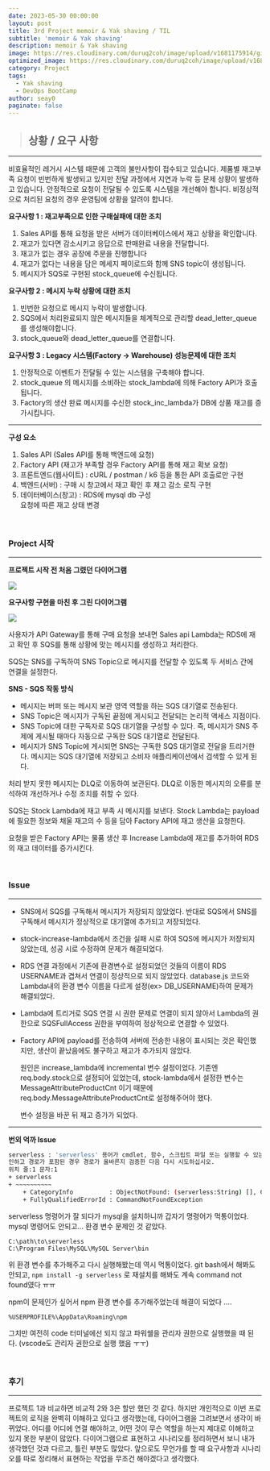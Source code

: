 ```yaml
---
date: 2023-05-30 00:00:00
layout: post
title: 3rd Project memoir & Yak shaving / TIL
subtitle: 'memoir & Yak shaving'
description: memoir & Yak shaving
image: https://res.cloudinary.com/duruq2coh/image/upload/v1681175914/gitio/aws_bbbsnj.png
optimized_image: https://res.cloudinary.com/duruq2coh/image/upload/v1681175914/gitio/aws_bbbsnj.png
category: Project
tags:
  - Yak shaving
  - DevOps BootCamp
author: seay0
paginate: false
---
```


> ## **상황 / 요구 사항**  
---

비효율적인 레거시 시스템 때문에 고객의 불만사항이 접수되고 있습니다.
제품별 재고부족 요청이 빈번하게 발생되고 있지만 전달 과정에서 지연과 누락 등 문제 상황이 발생하고 있습니다.
안정적으로 요청이 전달될 수 있도록 시스템을 개선해야 합니다.
비정상적으로 처리된 요청의 경우 운영팀에 상황을 알려야 합니다.

**요구사항 1 : 재고부족으로 인한 구매실패에 대한 조치**  
1. Sales API를 통해 요청을 받은 서버가 데이터베이스에서 재고 상황을 확인합니다.
2. 재고가 있다면 감소시키고 응답으로 판매완료 내용을 전달합니다.
3. 재고가 없는 경우 공장에 주문을 진행합니다
4. 재고가 없다는 내용을 담은 메세지 페이로드와 함께 SNS topic이 생성됩니다.
5. 메시지가 SQS로 구현된 stock_queue에 수신됩니다.

**요구사항 2 : 메시지 누락 상황에 대한 조치**
1. 빈번한 요청으로 메시지 누락이 발생합니다.
2. SQS에서 처리완료되지 않은 메시지들을 체계적으로 관리할 dead_letter_queue를 생성해야합니다.
3. stock_queue와 dead_letter_queue를 연결합니다.

**요구사항 3 : Legacy 시스템(Factory → Warehouse) 성능문제에 대한 조치**
1. 안정적으로 이벤트가 전달될 수 있는 시스템을 구축해야 합니다.
2. stock_queue 의 메시지를 소비하는 stock_lambda에 의해 Factory API가 호출됩니다.
3. Factory의 생산 완료 메시지를 수신한 stock_inc_lambda가 DB에 상품 재고를 증가시킵니다.

---
**구성 요소**

1. Sales API (Sales API를 통해 백엔드에 요청)
2. Factory API (재고가 부족할 경우 Factory API를 통해 재고 확보 요청)
3. 프론트엔드(웹사이트) : cURL / postman / k6 등을 통한 API 호출로만 구현  
4. 백엔드(서버) : 구매 시 창고에서 재고 확인 후 재고 감소 로직 구현
5. 데이터베이스(창고) : RDS에 mysql db 구성  
요청에 따른 재고 상태 변경

<br>

### **Project 시작**
---

**프로젝트 시작 전 처음 그렸던 다이어그램**

![](https://res.cloudinary.com/duruq2coh/image/upload/v1685411605/gitio/post/team/3/diagram1_guqvyr.png)


**요구사항 구현을 마친 후 그린 다이어그램**

![](https://res.cloudinary.com/duruq2coh/image/upload/v1685411606/gitio/post/team/3/diagram2_fdsi1x.png)

사용자가 API Gateway를 통해 구매 요청을 보내면 Sales api Lambda는 RDS에 재고 확인 후 SQS를 통해 상황에 맞는 메시지를 생성하고 처리한다. 

SQS는 SNS를 구독하여 SNS Topic으로 메시지를 전달할 수 있도록 두 서비스 간에 연결을 설정한다. 

**SNS - SQS 작동 방식**
* 메시지는 버퍼 또는 메시지 보관 영역 역할을 하는 SQS 대기열로 전송된다.
* SNS Topic은 메시지가 구독된 끝점에 게시되고 전달되는 논리적 액세스 지점이다.
* SNS Topic에 대한 구독자로 SQS 대기열을 구성할 수 있다. 즉, 메시지가 SNS 주제에 게시될 때마다 자동으로 구독한 SQS 대기열로 전달된다.
* 메시지가 SNS Topic에 게시되면 SNS는 구독한 SQS 대기열로 전달을 트리거한다. 메시지는 SQS 대기열에 저장되고 소비자 애플리케이션에서 검색할 수 있게 된다. 

처리 받지 못한 메시지는 DLQ로 이동하여 보관된다. DLQ로 이동한 메시지의 오류를 분석하여 개선하거나 수정 조치를 취할 수 있다. 

SQS는 Stock Lambda에 재고 부족 시 메시지를 보낸다. Stock Lambda는 payload에 필요한 정보와 채울 재고의 수 등을 담아 Factory API에 재고 생산을 요청한다.

요청을 받은 Factory API는 물품 생산 후 Increase Lambda에 재고를 추가하여 RDS의 재고 데이터를 증가시킨다.

<br>

### **Issue**
---

* SNS에서 SQS를 구독해서 메시지가 저장되지 않았었다. 반대로 SQS에서 SNS를 구독해서 메시지가 정상적으로 대기열에 추가되고 저장되었다.

* stock-increase-lambda에서 조건을 실패 시로 하여 SQS에 메시지가 저장되지 않았는데, 성공 시로 수정하여 문제가 해결되었다.

* RDS 연결 과정에서 기존에 환경변수로 설정되었던 것들의 이름이 RDS USERNAME과 겹쳐서 연결이 정상적으로 되지 않았었다. database.js 코드와 Lambda내의 환경 변수 이름을 다르게 설정(ex> DB_USERNAME)하여 문제가 해결되었다.

* Lambda에 트리거로 SQS 연결 시 권한 문제로 연결이 되지 않아서 Lambda의 권한으로 SQSFullAccess 권한을 부여하여 정상적으로 연결할 수 있었다. 

* Factory API에 payload를 전송하여 서버에 전송한 내용이 표시되는 것은 확인했지만, 생산이 끝났음에도 불구하고 재고가 추가되지 않았다. 

  원인은 increase_lambda에 incremental 변수 설정이었다. 기존엔 req.body.stock으로 설정되어 있었는데, stock-lambda에서 설정한 변수는 MessageAttributeProductCnt 이기 때문에 req.body.MessageAttributeProductCnt로 설정해주어야 했다. 
  
  변수 설정을 바꾼 뒤 재고 증가가 되었다.

---
**번외 억까 Issue**

```bash
serverless : 'serverless' 용어가 cmdlet, 함수, 스크립트 파일 또는 실행할 수 있는 프로그램 이름으로 인식되지 않습니다. 이름이 정확한지 확 
인하고 경로가 포함된 경우 경로가 올바른지 검증한 다음 다시 시도하십시오.
위치 줄:1 문자:1
+ serverless
+ ~~~~~~~~~~
    + CategoryInfo          : ObjectNotFound: (serverless:String) [], CommandNotFoundException
    + FullyQualifiedErrorId : CommandNotFoundException
```

serverless 명령어가 잘 되다가 mysql을 설치하니까 갑자기 명령어가 먹통이었다. mysql 명령어도 안되고... 환경 변수 문제인 것 같았다.

```
C:\path\to\serverless
C:\Program Files\MySQL\MySQL Server\bin
```

위 환경 변수를 추가해주고 다시 실행해봤는데 역시 먹통이었다. git bash에서 해봐도 안되고, ```npm install -g serverless``` 로 재설치를 해봐도 계속 command not found였다 ㅠㅠ

npm이 문제인가 싶어서 npm 환경 변수를 추가해주었는데 해결이 되었다 ....

```
%USERPROFILE%\AppData\Roaming\npm
```

그치만 여전히 code 터미널에선 되지 않고 파워쉘을 관리자 권한으로 실행했을 때 된다. (vscode도 관리자 권한으로 실행 했음 ㅜㅜ) 

<br>

### **후기**
---

프로젝트 1과 비교하면 비교적 2와 3은 할만 했던 것 같다. 하지만 개인적으로 이번 프로젝트의 로직을 완벽히 이해하고 있다고 생각했는데, 다이어그램을 그려보면서 생각이 바뀌었다. 어디를 어디에 연결 해야하고, 어떤 것이 무슨 역할을 하는지 제대로 이해하고 있지 못한 부분이 많았다. 다이어그램으로 표현하고 시나리오를 정리하면서 보니 내가 생각했던 것과 다르고, 틀린 부분도 많았다. 앞으로도 무언가를 할 때 요구사항과 시나리오를 따로 정리해서 표현하는 작업을 무조건 해야겠다고 생각했다.